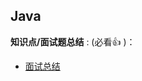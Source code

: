 
## Java

**知识点/面试题总结** : (必看👍 )：

- [面试总结](https://github.com//Users/zhanghuan/JavaNote/docs/java/interview.md)


